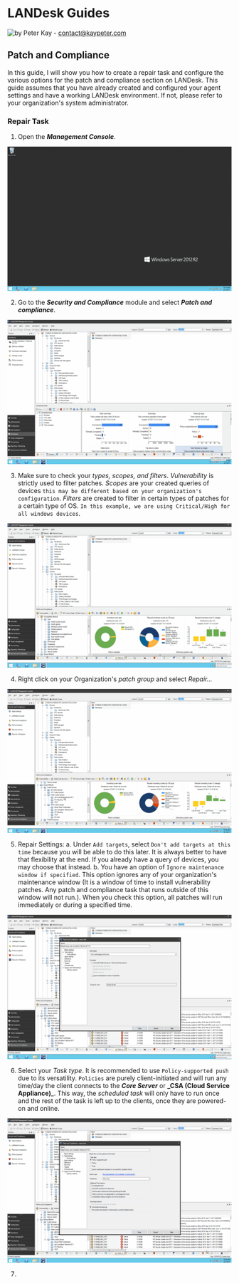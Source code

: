 # LANDesk Guides

![by Peter Kay](https://github.com/deuscode) - contact@kaypeter.com


## Patch and Compliance

In this guide, I will show you how to create a repair task and configure the various options for the patch and compliance section on LANDesk. This guide assumes that you have already created and configured your agent settings and have a working LANDesk environment. If not, please refer to your organization's system administrator.


### Repair Task

1. Open the **_Management Console_**.

![Open Management Console](https://github.com/deuscode/Documentation/blob/master/src/Documentation/LanDesk/images/Open%20Management%20Console.gif)


2. Go to the **_Security and Compliance_** module and select **_Patch and compliance_**.

![Go to Patch and compliance](https://github.com/deuscode/Documentation/blob/master/src/Documentation/LanDesk/images/Go%20to%20Patch%20and%20Compliance.gif)


3. Make sure to check your _types, scopes, and filters_. _Vulnerability_ is strictly used to filter patches. _Scopes_ are your created queries of devices `this may be different based on your organization's configuration`. _Filters_ are created to filter in certain types of patches for a certain type of OS. `In this example, we are using Critical/High for all windows devices`.

![Check your filters](https://github.com/deuscode/Documentation/blob/master/src/Documentation/LanDesk/images/Check%20Filters.gif)


4. Right click on your Organization's _patch group_ and select _Repair..._

![Repair...](https://github.com/deuscode/Documentation/blob/master/src/Documentation/LanDesk/images/Repair%20Task.gif)


5. Repair Settings:
a. Under `Add targets`, select `Don't add targets at this time` because you will be able to do this later. It is always better to have that flexibility at the end. If you already have a query of devices, you may choose that instead.
b. You have an option of `Ignore maintenance window if specified`. This option ignores any of your organization's maintenance window (It is a window of time to install vulnerability patches. Any patch and compliance task that runs outside of this window will not run.). When you check this option, all patches will run immediately or during a specified time.

![Ignore Maintenance Window](https://github.com/deuscode/Documentation/blob/master/src/Documentation/LanDesk/images/Repair%20-%20Ignore%20Maintenance%20Option.gif)


6. Select your _Task type_. It is recommended to use `Policy-supported push` due to its versatility. `Policies` are purely client-initiated and will run any time/day the client connects to the _**Core Server**_ or **_CSA (Cloud Service Appliance)**_. This way, the _scheduled task_ will only have to run once and the rest of the task is left up to the clients, once they are powered-on and online.

![Select task type](https://github.com/deuscode/Documentation/blob/master/src/Documentation/LanDesk/images/Repair%20-%20Task%20Type.gif)

7. 
